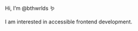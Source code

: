Hi, I’m @bthwrlds 🪱

I am interested in accessible frontend development.


<!---
bthwrlds/bthwrlds is a ✨ special ✨ repository because its `README.md` (this file) appears on your GitHub profile.
You can click the Preview link to take a look at your changes.
--->
